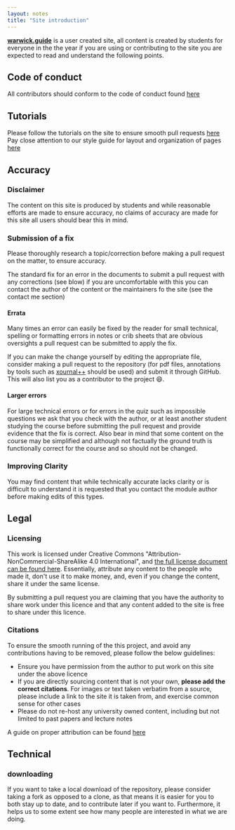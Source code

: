 ```yaml
---
layout: notes
title: "Site introduction"
---
```


[**warwick.guide**](https://warwick.guide) is a user created site, all content is created by students for everyone in the the year if you are using or contributing to the site you are expected to read and understand the following points.

## Code of conduct

All contributors should conform to the code of conduct found [here](./CODE_OF_CONDUCT.html)

## Tutorials

Please follow the tutorials on the site to ensure smooth pull requests [here](./index.html)  
Pay close attention to our style guide for layout and organization of pages [here](./styleguide)

## Accuracy

### Disclaimer

The content on this site is produced by students and while reasonable efforts are made to ensure accuracy, no claims of accuracy are made for this site all users should bear this in mind.

### Submission of a fix

Please thoroughly research a topic/correction before making a pull request on the matter, to ensure accuracy.

The standard fix for an error in the documents to submit a pull request with any corrections (see blow) if you are uncomfortable with this you can contact the author of the content or the maintainers fo the site (see the contact me section)

#### Errata

Many times an error can easily be fixed by the reader for small technical, spelling or formatting errors in notes or crib sheets that are obvious oversights a pull request can be submitted to apply the fix.

If you can make the change yourself by editing the appropriate file, consider making a pull request to the repository (for pdf files, annotations by tools such as [xournal++](https://github.com/xournalpp/xournalpp) should be used) and submit it through GitHub. This will also list you as a contributor to the project :smile:.

#### Larger errors

For large technical errors or for errors in the quiz such as impossible questions we ask that you check with the author, or at least another student studying the course before submitting the pull request and provide evidence that the fix is correct. Also bear in mind that some content on the course may be simplified and although not factually the ground truth is functionally correct for the course and so should not be changed.

### Improving Clarity

You may find content that while technically accurate lacks clarity or is difficult to understand it is requested that you contact the module author before making edits of this types.

## Legal

### Licensing

This work is licensed under Creative Commons "Attribution-NonCommercial-ShareAlike 4.0 International", and [the full license document can be found here](./LICENSE.txt). Essentially, attribute any content to the people who made it, don't use it to make money, and, even if you change the content, share it under the same license.

By submitting a pull request you are claiming that you have the authority to share work under this licence and that any content added to the site is free to share under this licence.

### Citations

To ensure the smooth running of the this project, and avoid any contributions having to be removed, please follow the below guidelines:

- Ensure you have permission from the author to put work on this site under the above licence
- If you are directly sourcing content that is not your own, **please add the correct citations**. For images or text taken verbatim from a source, please include a link to the site it is taken from, and exercise common sense for other cases
- Please do not re-host any university owned content, including but not limited to past papers and lecture notes

A guide on proper attribution can be found [here](https://wiki.creativecommons.org/wiki/best_practices_for_attribution)

## Technical

### downloading

If you want to take a local download of the repository, please consider taking a fork as opposed to a clone, as that means it is easier for you to both stay up to date, and to contribute later if you want to. Furthermore, it helps us to some extent see how many people are interested in what we are doing.
